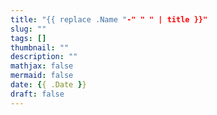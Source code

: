 ```yaml
---
title: "{{ replace .Name "-" " " | title }}"
slug: ""
tags: []
thumbnail: ""
description: ""
mathjax: false
mermaid: false
date: {{ .Date }}
draft: false
---
```

